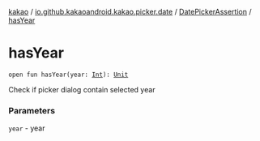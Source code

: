 [kakao](../../index.md) / [io.github.kakaoandroid.kakao.picker.date](../index.md) / [DatePickerAssertion](index.md) / [hasYear](./has-year.md)

# hasYear

`open fun hasYear(year: `[`Int`](https://kotlinlang.org/api/latest/jvm/stdlib/kotlin/-int/index.html)`): `[`Unit`](https://kotlinlang.org/api/latest/jvm/stdlib/kotlin/-unit/index.html)

Check if picker dialog contain selected year

### Parameters

`year` - year